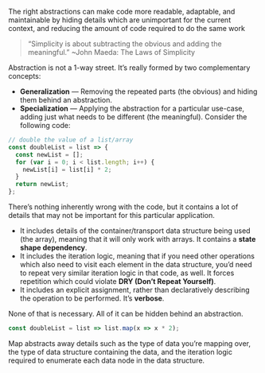 The right abstractions can make code more readable, adaptable, 
and maintainable by hiding details which are unimportant for the current context, and reducing the 
amount of code required to do the same work

> “Simplicity is about subtracting the obvious and adding the meaningful.” ~John Maeda: The Laws of Simplicity

Abstraction is not a 1-way street. It’s really formed by two complementary concepts:
- **Generalization** — Removing the repeated parts (the obvious) and hiding them behind an abstraction.
- **Specialization** — Applying the abstraction for a particular use-case, adding just what needs to be different (the meaningful).
Consider the following code:

```js
// double the value of a list/array
const doubleList = list => {
  const newList = [];
  for (var i = 0; i < list.length; i++) {
    newList[i] = list[i] * 2;
  }
  return newList;
};
```
There’s nothing inherently wrong with the code, but it contains a lot of details that may not be important for this particular application.
- It includes details of the container/transport data structure being used (the array), meaning that it will only work with arrays. It contains a **state shape dependency**.
- It includes the iteration logic, meaning that if you need other operations which also need to visit each element in the data structure, you’d need to repeat very similar iteration logic in that code, as well. It forces repetition which could violate **DRY (Don’t Repeat Yourself)**.
- It includes an explicit assignment, rather than declaratively describing the operation to be performed. It’s **verbose**.

None of that is necessary. All of it can be hidden behind an abstraction.

```js
const doubleList = list => list.map(x => x * 2);
```
Map abstracts away details such as the type of data you’re mapping over, the type of data structure containing the data, and the iteration logic required to enumerate each data node in the data structure.
